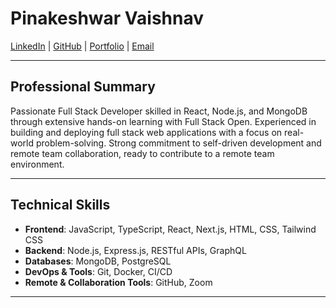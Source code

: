 # Pinakeshwar Vaishnav
[LinkedIn](https://in.linkedin.com/in/pinakeshwar-vaishnav-519750306) | [GitHub](https://github.com/PinakeshwarVaishnav) | [Portfolio]() | [Email](mailto:pinakeshwarv.tech@gmail.com) 

---

## Professional Summary

Passionate Full Stack Developer skilled in React, Node.js, and MongoDB through extensive hands-on learning with Full Stack Open. Experienced in building and deploying full stack web applications with a focus on real-world problem-solving. Strong commitment to self-driven development and remote team collaboration, ready to contribute to a remote team environment.

---

## Technical Skills

- **Frontend**: JavaScript, TypeScript, React, Next.js, HTML, CSS, Tailwind CSS
- **Backend**: Node.js, Express.js, RESTful APIs, GraphQL
- **Databases**: MongoDB, PostgreSQL
- **DevOps & Tools**: Git, Docker, CI/CD
- **Remote & Collaboration Tools**: GitHub, Zoom

---
